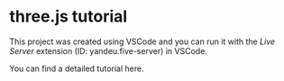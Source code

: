 # three.js tutorial

This project was created using VSCode and you can run it with the *Live Server* extension (ID: yandeu.five-server) in VSCode.

You can find a detailed tutorial here.
